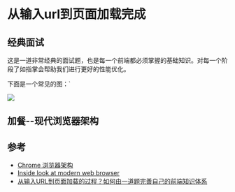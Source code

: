 # 从输入url到页面加载完成


## 经典面试

这是一道非常经典的面试题，也是每一个前端都必须掌握的基础知识。对每一个阶段了如指掌会帮助我们进行更好的性能优化。

下面是一个常见的图：`

![](https://cdn.jsdelivr.net/gh/yokiizx/picgo@main/img/202210191532653.png)

## 加餐--现代浏览器架构

## 参考

- [Chrome 浏览器架构](https://xie.infoq.cn/article/5d36d123bfd1c56688e125ad3)
- [Inside look at modern web browser](https://developer.chrome.com/blog/inside-browser-part1/)
- [从输入URL到页面加载的过程？如何由一道题完善自己的前端知识体系](http://www.dailichun.com/2018/03/12/whenyouenteraurl.html)
